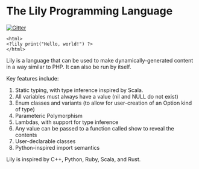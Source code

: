 The Lily Programming Language
=====

[![Gitter](https://badges.gitter.im/Join%20Chat.svg)](https://gitter.im/jesserayadkins/lily?utm_source=badge&utm_medium=badge&utm_campaign=pr-badge&utm_content=badge)

~~~
<html>
<?lily print("Hello, world!") ?>
</html>
~~~


Lily is a language that can be used to make dynamically-generated content in a way similar to PHP. It can also be run by itself.

Key features include:

1. Static typing, with type inference inspired by Scala.
2. All variables must always have a value (nil and NULL do not exist)
3. Enum classes and variants (to allow for user-creation of an Option kind of type)
4. Parameteric Polymorphism
5. Lambdas, with support for type inference
6. Any value can be passed to a function called show to reveal the contents
7. User-declarable classes
8. Python-inspired import semantics

Lily is inspired by C++, Python, Ruby, Scala, and Rust.
